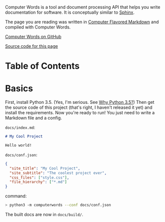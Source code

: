 Computer Words is a tool and document processing API that helps you write
documentation for software. It is conceptually similar to
[Sphinx](http://sphinx-doc.org/).

The page you are reading was written in
[Computer Flavored Markdown](#computer-flavored-markdown) and compiled
with Computer Words.

[Computer Words on GitHub](https://github.com/irskep/computerwords)

[Source code for this page](https://github.com/irskep/computerwords/tree/master/docs)

<h1 skip_toc=True>Table of Contents</h1>

<table-of-contents />

# Basics

First, install Python 3.5. (Yes, I'm serious. See
[Why Python 3.5?](#why-python-3.5)) Then get the source code of this project
(that's right, I haven't released it yet) and install the requirements.
Now you're ready to run! You just need to write a Markdown file and a config.

`docs/index.md`:

```markdown filename=docs/index.md
# My Cool Project

Hello world!
```

`docs/conf.json`:

```json filename=docs/conf.json
{
  "site_title": "My Cool Project",
  "site_subtitle": "The coolest project ever",
  "css_files": ["style.css"],
  "file_hierarchy": ["*.md"]
}
```

command:
```sh
> python3 -m computerwords --conf docs/conf.json
```

The built docs are now in `docs/build/`.
